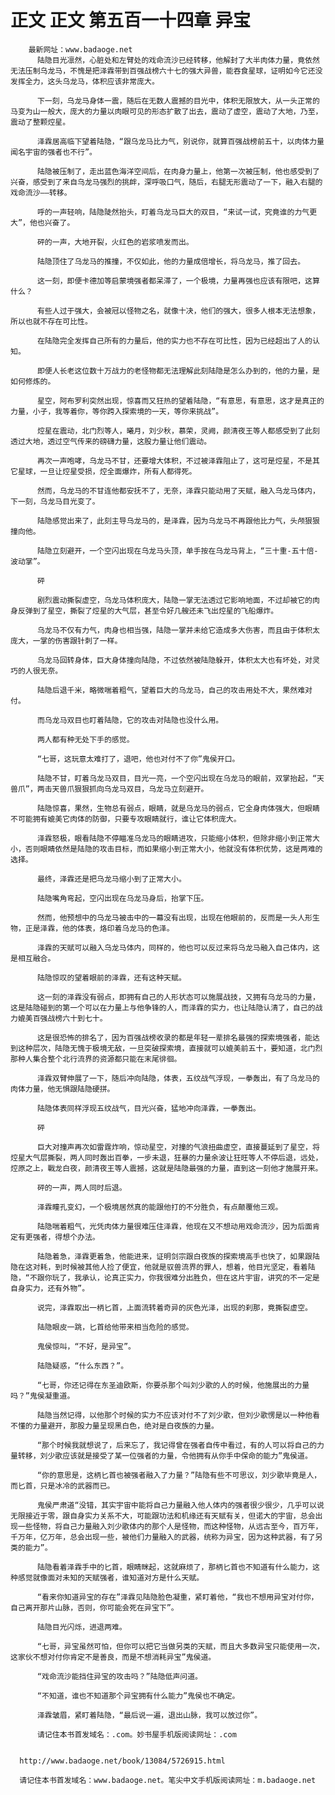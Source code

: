 # 正文 正文 第五百一十四章 异宝
        最新网址：www.badaoge.net
          陆隐目光凛然，心脏处和左臂处的戏命流沙已经转移，他解封了大半肉体力量，竟依然无法压制乌龙马，不愧是把泽霖带到百强战榜六十七的强大异兽，能吞食星球，证明如今它还没发挥全力，这头乌龙马，体积应该非常庞大。
      
          下一刻，乌龙马身体一震，随后在无数人震撼的目光中，体积无限放大，从一头正常的马变为山一般大，庞大的力量以肉眼可见的形态扩散了出去，震动了虚空，震动了大地，乃至，震动了整颗焢星。
      
          泽霖居高临下望着陆隐，“跟乌龙马比力气，别说你，就算百强战榜前五十，以肉体力量闻名宇宙的强者也不行”。
      
          陆隐被压制了，走出蓝色海洋空间后，在肉身力量上，他第一次被压制，他也感受到了兴奋，感受到了来自乌龙马强烈的挑衅，深呼吸口气，随后，右腿无形震动了一下，融入右腿的戏命流沙——转移。
      
          呼的一声轻响，陆隐陡然抬头，盯着乌龙马巨大的双目，“来试一试，究竟谁的力气更大”，他也兴奋了。
      
          砰的一声，大地开裂，火红色的岩浆喷发而出。
      
          陆隐顶住了乌龙马的推撞，不仅如此，他的力量成倍增长，将乌龙马，推了回去。
      
          这一刻，即便卡德加等启蒙境强者都呆滞了，一个极境，力量再强也应该有限吧，这算什么？
      
          有些人过于强大，会被冠以怪物之名，就像十决，他们的强大，很多人根本无法想象，所以也就不存在可比性。
      
          在陆隐完全发挥自己所有的力量后，他的实力也不存在可比性，因为已经超出了人的认知。
      
          即便人长老这位数十万战力的老怪物都无法理解此刻陆隐是怎么办到的，他的力量，是如何修炼的。
      
          星空，阿布罗利突然出现，惊喜而又狂热的望着陆隐，“有意思，有意思，这才是真正的力量，小子，我等着你，等你跨入探索境的一天，等你来挑战”。
      
          焢星在震动，北门烈等人，曦月，刘少秋，慕荣，灵阙，颜清夜王等人都感受到了此刻透过大地，透过空气传来的磅礴力量，这股力量让他们震动。
      
          再次一声咆哮，乌龙马不甘，还要增大体积，不过被泽霖阻止了，这可是焢星，不是其它星球，一旦让焢星受损，焢全面爆炸，所有人都得死。
      
          然而，乌龙马的不甘连他都安抚不了，无奈，泽霖只能动用了天赋，融入乌龙马体内，下一刻，乌龙马目光变了。
      
          陆隐感觉出来了，此刻主导乌龙马的，是泽霖，因为乌龙马不再跟他比力气，头颅狠狠撞向他。
      
          陆隐立刻避开，一个空闪出现在乌龙马头顶，单手按在乌龙马背上，“三十重-五十倍-波动掌”。
      
          砰
      
          剧烈震动撕裂虚空，乌龙马体积庞大，陆隐一掌无法透过它影响地面，不过却被它的肉身反弹到了星空，撕裂了焢星的大气层，甚至令好几艘还未飞出焢星的飞船爆炸。
      
          乌龙马不仅有力气，肉身也相当强，陆隐一掌并未给它造成多大伤害，而且由于体积太庞大，一掌的伤害跟针刺了一样。
      
          乌龙马回转身体，巨大身体撞向陆隐，不过依然被陆隐躲开，体积太大也有坏处，对灵巧的人很无奈。
      
          陆隐后退千米，略微喘着粗气，望着巨大的乌龙马，自己的攻击用处不大，果然难对付。
      
          而乌龙马双目也盯着陆隐，它的攻击对陆隐也没什么用。
      
          两人都有种无处下手的感觉。
      
          “七哥，这玩意太难打了，退吧，他也对付不了你”鬼侯开口。
      
          陆隐不甘，盯着乌龙马双目，目光一亮，一个空闪出现在乌龙马的眼前，双掌抬起，“天兽爪”，两击天兽爪狠狠抓向乌龙马双目，乌龙马立刻避开。
      
          陆隐惊喜，果然，生物总有弱点，眼睛，就是乌龙马的弱点，它全身肉体强大，但眼睛不可能拥有媲美它肉体的防御，只要专攻眼睛就行，谁让它体积庞大。
      
          泽霖怒极，眼看陆隐不停瞄准乌龙马的眼睛进攻，只能缩小体积，但除非缩小到正常大小，否则眼睛依然是陆隐的攻击目标，而如果缩小到正常大小，他就没有体积优势，这是两难的选择。
      
          最终，泽霖还是把乌龙马缩小到了正常大小。
      
          陆隐嘴角弯起，空闪出现在乌龙马身后，抬掌下压。
      
          然而，他预想中的乌龙马被击中的一幕没有出现，出现在他眼前的，反而是一头人形生物，正是泽霖，他的体表，烙印着乌龙马的色泽。
      
          泽霖的天赋可以融入乌龙马体内，同样的，他也可以反过来将乌龙马融入自己体内，这是相互融合。
      
          陆隐惊叹的望着眼前的泽霖，还有这种天赋。
      
          这一刻的泽霖没有弱点，即拥有自己的人形状态可以施展战技，又拥有乌龙马的力量，这是陆隐碰到的第一个可以在力量上与他争锋的人，而泽霖的实力，也让陆隐认清了，自己的战力媲美百强战榜六十到七十。
      
          这是很恐怖的排名了，因为百强战榜收录的都是年轻一辈排名最强的探索境强者，能达到这种层次，陆隐无愧于极境无敌，一旦突破探索境，直接就可以媲美前五十，要知道，北门烈那种人集合整个北行流界的资源都只能在末尾徘徊。
      
          泽霖双臂伸展了一下，随后冲向陆隐，体表，五纹战气浮现，一拳轰出，有了乌龙马的肉体力量，他无惧跟陆隐硬拼。
      
          陆隐体表同样浮现五纹战气，目光兴奋，猛地冲向泽霖，一拳轰出。
      
          砰
      
          巨大对撞声再次如雷霆炸响，惊动星空，对撞的气浪扭曲虚空，直接蔓延到了星空，将焢星大气层撕裂，两人同时轰出百拳，一步未退，狂暴的力量余波让狂旺等人不停后退，远处，焢原之上，戰龙白夜，颜清夜王等人震撼，这就是陆隐最强的力量，直到这一刻他才施展开来。
      
          砰的一声，两人同时后退。
      
          泽霖瞳孔变幻，一个极境居然真的能跟他打的不分胜负，有点颠覆他三观。
      
          陆隐喘着粗气，光凭肉体力量很难压住泽霖，他现在又不想动用戏命流沙，因为后面肯定有更强者，得想个办法。
      
          陆隐着急，泽霖更着急，他能进来，证明剑宗跟白夜族的探索境高手也快了，如果跟陆隐在这对耗，到时候被其他人捡了便宜，他就是驭兽流界的罪人，想着，他目光坚定，看着陆隐，“不跟你玩了，我承认，论真正实力，你我很难分出胜负，但在这片宇宙，讲究的不一定是自身实力，还有外物”。
      
          说完，泽霖取出一柄匕首，上面流转着奇异的灰色光泽，出现的刹那，竟撕裂虚空。
      
          陆隐眼皮一跳，匕首给他带来相当危险的感觉。
      
          鬼侯惊叫，“不好，是异宝”。
      
          陆隐疑惑，“什么东西？”。
      
          “七哥，你还记得在东圣迪欧斯，你要杀那个叫刘少歌的人的时候，他施展出的力量吗？”鬼侯凝重道。
      
          陆隐当然记得，以他那个时候的实力不应该对付不了刘少歌，但刘少歌愣是以一种他看不懂的力量避开，那股力量呈现黑白色，绝对是白夜族的力量。
      
          “那个时候我就想说了，后来忘了，我记得曾在强者自传中看过，有的人可以将自己的力量转移，刘少歌应该就是接受了某一位强者的力量，令他拥有从你手中保命的能力”鬼侯道。
      
          “你的意思是，这柄匕首也被强者融入了力量？”陆隐有些不可思议，刘少歌毕竟是人，而匕首，只是冰冷的武器而已。
      
          鬼侯严肃道“没错，其实宇宙中能将自己力量融入他人体内的强者很少很少，几乎可以说无限接近于零，跟自身实力关系不大，可能跟功法和机缘还有天赋有关，但诺大的宇宙，总会出现一些怪物，将自己力量融入刘少歌体内的那个人是怪物，而这种怪物，从远古至今，百万年，千万年，亿万年，总会出现一些，被他们力量融入的武器，统称为异宝，因为这种武器，有了另类的能力”。
      
          陆隐看着泽霖手中的匕首，眼睛眯起，这就麻烦了，那柄匕首也不知道有什么能力，这种感觉就像面对未知的天赋强者，谁知道对方是什么天赋。
      
          “看来你知道异宝的存在”泽霖见陆隐脸色凝重，紧盯着他，“我也不想用异宝对付你，自己离开那片山脉，否则，你可能会死在异宝下”。
      
          陆隐目光闪烁，进退两难。
      
          “七哥，异宝虽然可怕，但你可以把它当做另类的天赋，而且大多数异宝只能使用一次，这家伙不想对付你肯定不是善良，而是不想消耗异宝”鬼侯道。
      
          “戏命流沙能挡住异宝的攻击吗？”陆隐低声问道。
      
          “不知道，谁也不知道那个异宝拥有什么能力”鬼侯也不确定。
      
          泽霖皱眉，紧盯着陆隐，“最后说一遍，退出山脉，我可以放过你”。
      
          请记住本书首发域名：.com。妙书屋手机版阅读网址：.com
      
      
      http://www.badaoge.net/book/13084/5726915.html
      
      请记住本书首发域名：www.badaoge.net。笔尖中文手机版阅读网址：m.badaoge.net